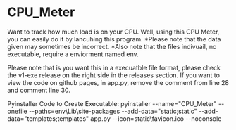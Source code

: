 # CPU_Meter

Want to track how much load is on your CPU. Well, using this CPU Meter, you can easily do it by lancuhing this program.
*Please note that the data given may sometimes be incorrect.
*Also note that the files indivuail, no executable, require a enviorment named env.

Please note that is you want this in a execuatble file format, please check the v1-exe release on the right side in the releases section.
If you want to view the code on github pages, in app.py, remove  the comment from line 28 and comment line 30.

Pyinstaller Code to Create Executable: pyinstaller --name="CPU_Meter" --onefile --paths=env\Lib\site-packages --add-data="static;static" --add-data="templates;templates" app.py --icon=static\favicon.ico --noconsole
